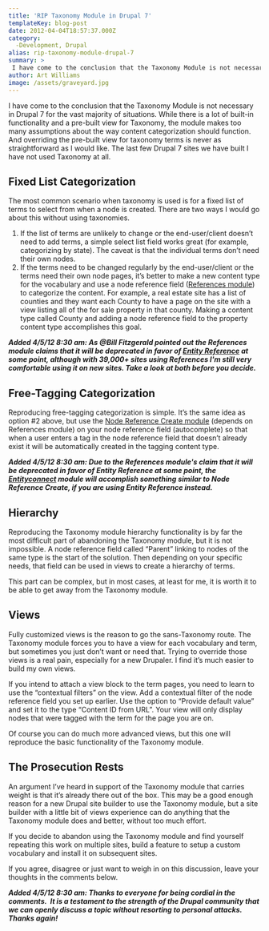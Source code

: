 ```yaml
---
title: 'RIP Taxonomy Module in Drupal 7'
templateKey: blog-post
date: 2012-04-04T18:57:37.000Z
category: 
  -Development, Drupal
alias: rip-taxonomy-module-drupal-7
summary: > 
 I have come to the conclusion that the Taxonomy Module is not necessary in Drupal 7 for the vast majority of situations. While there is a lot of built-in functionality and a pre-built view for Taxonomy, the module makes too many assumptions about the way content categorization should function. And overriding the pre-built view for taxonomy terms is never as straightforward as I would like. The last few Drupal 7 sites we have built I have not used Taxonomy at all.
author: Art Williams
image: /assets/graveyard.jpg
---
```


I have come to the conclusion that the Taxonomy Module is not necessary in Drupal 7 for the vast majority of situations. While there is a lot of built-in functionality and a pre-built view for Taxonomy, the module makes too many assumptions about the way content categorization should function. And overriding the pre-built view for taxonomy terms is never as straightforward as I would like. The last few Drupal 7 sites we have built I have not used Taxonomy at all.

Fixed List Categorization
-------------------------

The most common scenario when taxonomy is used is for a fixed list of terms to select from when a node is created. There are two ways I would go about this without using taxonomies.

1.  If the list of terms are unlikely to change or the end-user/client doesn’t need to add terms, a simple select list field works great (for example, categorizing by state). The caveat is that the individual terms don’t need their own nodes.
2.  If the terms need to be changed regularly by the end-user/client or the terms need their own node pages, it’s better to make a new content type for the vocabulary and use a node reference field ([References module](https://www.drupal.org/project/references)) to categorize the content. For example, a real estate site has a list of counties and they want each County to have a page on the site with a view listing all of the for sale property in that county. Making a content type called County and adding a node reference field to the property content type accomplishes this goal.

**_Added 4/5/12 8:30 am: As @Bill Fitzgerald pointed out the References module claims that it will be deprecated in favor of [Entity Reference](https://www.drupal.org/project/entityreference) at some point, although with 39,000+ sites using References I'm still very comfortable using it on new sites. Take a look at both before you decide._**

Free-Tagging Categorization
---------------------------

Reproducing free-tagging categorization is simple. It’s the same idea as option #2 above, but use the [Node Reference Create module](https://www.drupal.org/project/noderefcreate) (depends on References module) on your node reference field (autocomplete) so that when a user enters a tag in the node reference field that doesn’t already exist it will be automatically created in the tagging content type.

**_Added 4/5/12 8:30 am: Due to the References module's claim that it will be deprecated in favor of Entity Reference at some point, the [Entityconnect](https://www.drupal.org/project/entityconnect) module will accomplish something similar to Node Reference Create, if you are using Entity Reference instead._**

Hierarchy
---------

Reproducing the Taxonomy module hierarchy functionality is by far the most difficult part of abandoning the Taxonomy module, but it is not impossible. A node reference field called “Parent” linking to nodes of the same type is the start of the solution. Then depending on your specific needs, that field can be used in views to create a hierarchy of terms.

This part can be complex, but in most cases, at least for me, it is worth it to be able to get away from the Taxonomy module.

Views
-----

Fully customized views is the reason to go the sans-Taxonomy route. The Taxonomy module forces you to have a view for each vocabulary and term, but sometimes you just don’t want or need that. Trying to override those views is a real pain, especially for a new Drupaler. I find it’s much easier to build my own views.

If you intend to attach a view block to the term pages, you need to learn to use the “contextual filters” on the view. Add a contextual filter of the node reference field you set up earlier. Use the option to “Provide default value” and set it to the type “Content ID from URL”. Your view will only display nodes that were tagged with the term for the page you are on.

Of course you can do much more advanced views, but this one will reproduce the basic functionality of the Taxonomy module.

The Prosecution Rests
---------------------

An argument I’ve heard in support of the Taxonomy module that carries weight is that it’s already there out of the box. This may be a good enough reason for a new Drupal site builder to use the Taxonomy module, but a site builder with a little bit of views experience can do anything that the Taxonomy module does and better, without too much effort.

If you decide to abandon using the Taxonomy module and find yourself repeating this work on multiple sites, build a feature to setup a custom vocabulary and install it on subsequent sites.

If you agree, disagree or just want to weigh in on this discussion, leave your thoughts in the comments below.

**_Added 4/5/12 8:30 am: Thanks to everyone for being cordial in the comments.  It is a testament to the strength of the Drupal community that we can openly discuss a topic without resorting to personal attacks. Thanks again!_**
